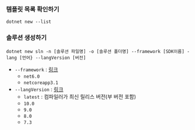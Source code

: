 ### 템플릿 목록 확인하기
```shell
dotnet new --list
```

### 솔루션 생성하기
```shell
dotnet new sln -n [솔루션 파일명] -o [솔루션 폴더명] --framework [SDK이름] -lang [언어} --langVersion [버전]
```
- `--framework` : [링크](https://docs.microsoft.com/ko-kr/dotnet/standard/frameworks)
  - `net6.0`
  - `netcoreapp3.1`
- `--langVersion` : [링크](https://docs.microsoft.com/ko-kr/dotnet/csharp/language-reference/configure-language-version#c-language-version-reference)
  - `latest` : 컴파일러가 최신 릴리스 버전(부 버전 포함)
  - `10.0`
  - `9.0`
  - `8.0`
  - `7.3`

